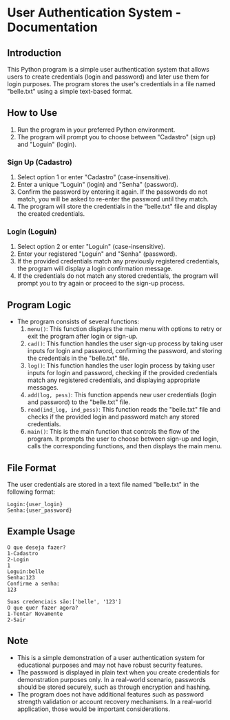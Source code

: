 # User Authentication System - Documentation

## Introduction

This Python program is a simple user authentication system that allows users to create credentials (login and password) and later use them for login purposes. The program stores the user's credentials in a file named "belle.txt" using a simple text-based format.

## How to Use

1. Run the program in your preferred Python environment.
2. The program will prompt you to choose between "Cadastro" (sign up) and "Loguin" (login).

### Sign Up (Cadastro)

1. Select option 1 or enter "Cadastro" (case-insensitive).
2. Enter a unique "Loguin" (login) and "Senha" (password).
3. Confirm the password by entering it again. If the passwords do not match, you will be asked to re-enter the password until they match.
4. The program will store the credentials in the "belle.txt" file and display the created credentials.

### Login (Loguin)

1. Select option 2 or enter "Loguin" (case-insensitive).
2. Enter your registered "Loguin" and "Senha" (password).
3. If the provided credentials match any previously registered credentials, the program will display a login confirmation message.
4. If the credentials do not match any stored credentials, the program will prompt you to try again or proceed to the sign-up process.

## Program Logic

- The program consists of several functions:
  1. `menu()`: This function displays the main menu with options to retry or exit the program after login or sign-up.
  2. `cad()`: This function handles the user sign-up process by taking user inputs for login and password, confirming the password, and storing the credentials in the "belle.txt" file.
  3. `log()`: This function handles the user login process by taking user inputs for login and password, checking if the provided credentials match any registered credentials, and displaying appropriate messages.
  4. `add(log, pess)`: This function appends new user credentials (login and password) to the "belle.txt" file.
  5. `read(ind_log, ind_pess)`: This function reads the "belle.txt" file and checks if the provided login and password match any stored credentials.
  6. `main()`: This is the main function that controls the flow of the program. It prompts the user to choose between sign-up and login, calls the corresponding functions, and then displays the main menu.

## File Format

The user credentials are stored in a text file named "belle.txt" in the following format:

```
Login:{user_login}
Senha:{user_password}
```

## Example Usage

```
O que deseja fazer?
1-Cadastro
2-Login
1
Loguin:belle
Senha:123
Confirme a senha:
123

Suas credenciais são:['belle', '123']
O que quer fazer agora?
1-Tentar Novamente
2-Sair
```

## Note

- This is a simple demonstration of a user authentication system for educational purposes and may not have robust security features.
- The password is displayed in plain text when you create credentials for demonstration purposes only. In a real-world scenario, passwords should be stored securely, such as through encryption and hashing.
- The program does not have additional features such as password strength validation or account recovery mechanisms. In a real-world application, those would be important considerations.
